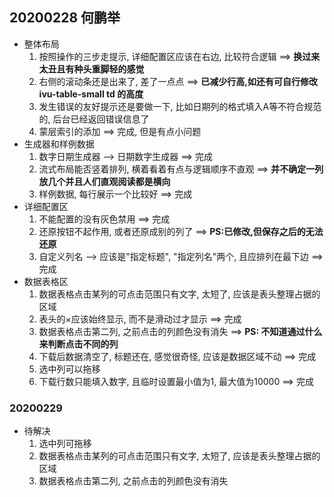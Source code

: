 ## 20200228 何鹏举
- 整体布局
    1. 按照操作的三步走提示, 详细配置区应该在右边, 比较符合逻辑  ==> **换过来太丑且有种头重脚轻的感觉**
    2. 右侧的滚动条还是出来了, 差了一点点   ==> **已减少行高,如还有可自行修改 ivu-table-small td 的高度**
    3. 发生错误的友好提示还是要做一下, 比如日期列的格式填入A等不符合规范的, 后台已经返回错误信息了
    4. 蒙层索引的添加  ==> 完成, 但是有点小问题
- 生成器和样例数据
    1. 数字日期生成器 --> 日期数字生成器  ==> 完成
    2. 流式布局能否竖着排列, 横着看着有点与逻辑顺序不直观  ==> **并不确定一列放几个并且人们直观阅读都是横向**
    3. 样例数据, 每行展示一个比较好  ==> 完成
- 详细配置区
    1. 不能配置的没有灰色禁用   ==> 完成
    2. 还原按钮不起作用, 或者还原成别的列了  ==> **PS:已修改,但保存之后的无法还原**
    3. 自定义列名 --> 应该是"指定标题", "指定列名"两个, 且应排列在最下边  ==>完成
- 数据表格区
    1. 数据表格点击某列的可点击范围只有文字, 太短了, 应该是表头整理占据的区域
    2. 表头的×应该始终显示, 而不是滑动过才显示  ==> 完成
    3. 数据表格点击第二列, 之前点击的列颜色没有消失  ==> **PS: 不知道通过什么来判断点击不同的列**
    4. 下载后数据清空了, 标题还在, 感觉很奇怪, 应该是数据区域不动  ==> 完成
    5. 选中列可以拖移
    6. 下载行数只能填入数字, 且临时设置最小值为1, 最大值为10000  ==> 完成
    
### 20200229
- 待解决
    1. 选中列可拖移
    2. 数据表格点击某列的可点击范围只有文字, 太短了, 应该是表头整理占据的区域
    3. 数据表格点击第二列, 之前点击的列颜色没有消失
    
    

